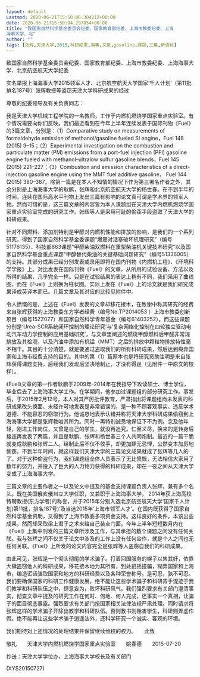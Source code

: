 ```yaml
---
layout: default
Lastmod: 2020-06-21T15:50:06.304212+00:00
date: 2020-06-21T15:50:04.297854+00:00
title: "致国家自然科学基金委员会纪委、国家教育部纪委、上海市教委纪委、上海
海事大学、北"
author: ""
tags: [张辉,天津大学,2015,科研成果,海事,文章,gasoline,课题,三篇,新语丝]
---
```


致国家自然科学基金委员会纪委、国家教育部纪委、上海市教委纪委、上海海事大学、北京航空航天大学纪委

实名举报上海海事大学2015领军人才、北京航空航天大学国家‘千人计划’（第11批排名187号）张辉教授等盗窃天津大学科研成果的经过

尊敬的纪委领导及有关负责同志：

我是天津大学机械工程学院的一名教师，工作于内燃机燃烧学国家重点实验室。有个情况需要向你们反映。我们最近看到在今年上半年连续发表于国际刊物《Fuel》的3篇文章，分别是：（1）Comparative study on measurements of formaldehyde emission of methanol/gasoline fueled SI engine，Fuel 148 (2015) 9–15；（2）Experimental investigation on the combustion and particulate matter (PM) emissions from a port-fuel injection (PFI) gasoline engine fueled with methanol–ultralow sulfur gasoline blends，Fuel 145 (2015) 221–227；（3）Combustion and emission characteristics of a direct-injection gasoline engine using the MMT fuel additive gasoline， Fuel 144 (2015) 380–387。除第一篇是在本人不知情的情况下作为第三署名作者之外，其余分别是上海海事大学的耿鹏，张辉和北京航空航天大学的杨世春。在不到半年的时间，连续在国际高水平刊物上发出三篇有影响的论文真可谓是学术界的领军人物。然而可惜的是，这三篇文章的内容皆为本人课题组在天津大学内燃机燃烧学国家重点实验室完成的研究工作。张辉等人是采用可耻的偷窃手段盗取了天津大学的科研成果。

针对不同燃料、添加剂特别是甲醇对内燃机性能和排放的影响，是我们的一个系列研究，得到了国家自然科学基金委课题“爆震对活塞破坏机理研究”（编号51176135）、科技部863课题“甲醇柴油双燃料在重型柴油机关键技术研究”以及国家自然科学基金重点课题“甲醇替代柴油的关键基础问题研究”（编号51336005）的支持。其部分成果已经分别发表或录用即将在国内刊物《内燃机工程》、《环境科学学报》上。对比发表在国际刊物《Fuel》的文章，从所用的试验设备、方法以及所得的结果，几乎完全一样。只是在试验结果的表达上稍有不同，我们采用了曲线图，而在《Fuel》上则换为柱状图。实际上发在《Fuel》上的论文就是我们研究成果译成英译本而已。几篇文章及其对应的比较见附件中。

令人愤慨的是，上述在《Fuel》发表的文章却移花接木，在致谢中称其研究的经费来自张辉获得的上海教委东方学者经费（编号No.TP2014053 ）上海市教委创新项目（编号15ZZ077）和国家自然科学青年基金（编号61403252）。而这些课题分别是‘Urea-SCR系统闭环控制的理论研究’与‘复杂网络化控制在四轮独立驱动电动汽车动力学控制的应用基础研究’，与文章里阐述的燃烧甲醇燃料后甲醛非常规排放及其检测，以及汽油中添加有机锰（MMT）之后的排放中颗粒物排放特性毫不相干。其目的十分清楚，就是要通过盗取我们的所有科研成果，然后达到糊弄国家和上海市经费支持的目的。其中的第（1）篇原本也是将研究资助注明是来自张辉获得课题支持，后经我们发现后坚决地制止，才没有得逞（见附件一中原文的校样）。

《Fuel》文章的第一作者耿鹏于2009年-2014年在我指导下攻读硕士、博士学位，毕业后去了上海海事大学工作。在学期间，他参加过课题组的部分研究工作。事发后，于2015年2月12号，本人对其严厉批评教育，严肃指出将课题组尚未发表的科研成果改头换面、未经许可地发表是非常错误的，是一种不顾客观事实、违反学术道德、不能容忍的窃取行为。他诚恳地表示认错并称将天津大学科研成果偷窃到上海海事大学都是张辉教唆其所为。同时一再特别诚恳地保证下不为例。念及他年轻，刚进工作岗位，又曾是自己的学生，就没再追究。仁至义尽，换来的是转身后接连再发表了两篇，并且是耿鹏、张辉和杨世春三个人共同炮制。最近的一篇干脆就变成耿鹏和张辉二人。经制止后不仅不收手，却更加肆无忌惮，公然变本加厉地偷窃。不到半年时间，就这样我们天津大学的三篇论文成果就成了张辉等几人的了。对于这种偷盗行为，我们课题组全体人员表示了无比愤慨，无法相信大家用了数年的努力，并投入了巨大的人力物力获得的科研成果，却在一夜之间从天津大学变成了上海海事大学。

三篇文章的主要作者之一以及论文中提及的基金支持课题负责人张辉，兼有多个名头。既在美国俄亥俄州立大学任职，又兼职于上海海事大学， 2014年获上海高校特聘教授(东方学者)的称誉，并于2015年分别入选北京航空航天大学‘国家千人计划(第11批，排名187号)’及当选2015年‘上海市领军人才’。在国内既获得了国家自然科学基金资助，又得到了上海市教委多项资金支持。这样良好的条件，本该出些成果，然而却采取梁上君子之术来给自己装点门面。今年上半年短短数月内在《Fuel》上集中刊发的三篇文章所涉及工作，与其承担的数个课题之间没有任何关联。我与张辉之间不仅关于论文中涉及的工作上没有任何合作，就是个人之间也无任何关联。《Fuel》上所发的论文内容完全是张辉等人盗窃自我们的科研成果。

由此可见，张辉是一个彻头彻尾的学术骗子。打着回国服务的幌子以售其奸，依靠大肆盗窃他人的科研成果，移花接木地为其所有，到处招摇撞骗，糊弄国家和上海市，编造谎话骗取国家和地方的科研经费以及各种荣誉称号。是可忍，孰不可忍。我们要确保国家的科研工作健康发展，绝不能让这些学术骗子和科研掱手混迹于我们教学和科研队伍之中，肆意妄为，败坏科研风气。我们强烈要求有关部门澄清事实，彻查文章中提及的研究工作在何时、何地、何人完成，还事实一个真相，让骗子的面目彻底暴露。强烈要求有关部门按国家相关法律法规严肃处理。同时请求将张辉这样的学术骗子开除出教学和科研队伍。否则教书则贻害学生，科研则弄虚作假。绝不能再让这些学术骗子逍遥法外，还科学研究一个诚实、客观的环境。

我们期待对上述情况的处理结果并保留继续维权的权力。　　此致

敬礼　　天津大学内燃机燃烧学国家重点实验室　　姚春德　　2015-07-20

抄送：天津大学学位办，上海海事大学校长及有关部门

(XYS20150727)

